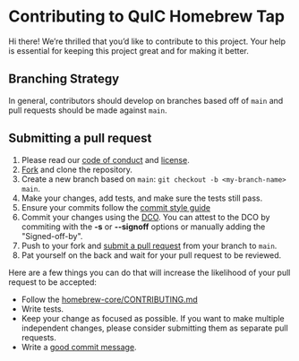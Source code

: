 # Contributing to QuIC Homebrew Tap

Hi there!
We’re thrilled that you’d like to contribute to this project.
Your help is essential for keeping this project great and for making it better.

## Branching Strategy

In general, contributors should develop on branches based off of `main` and
pull requests should be made against `main`.

## Submitting a pull request

1. Please read our [code of conduct](code-of-conduct.md) and
   [license](LICENSE.txt).
2. [Fork](https://github.com/quic/homebrew-quic/fork) and clone the repository.
3. Create a new branch based on `main`: `git checkout -b <my-branch-name> main`.
4. Make your changes, add tests, and make sure the tests still pass.
5. Ensure your commits follow the [commit style guide](https://docs.brew.sh/Formula-Cookbook#commit)
6. Commit your changes using the [DCO](http://developercertificate.org/). You
   can attest to the DCO by commiting with the **-s** or **--signoff** options
   or manually adding the "Signed-off-by".
7. Push to your fork and [submit a pull request](https://github.com/quic/homebrew-quic/compare) from your branch to
   `main`.
8. Pat yourself on the back and wait for your pull request to be reviewed.

Here are a few things you can do that will increase the likelihood of your pull
request to be accepted:

- Follow the [homebrew-core/CONTRIBUTING.md](https://github.com/Homebrew/homebrew-core/blob/master/CONTRIBUTING.md)
- Write tests.
- Keep your change as focused as possible. If you want to make multiple
  independent changes, please consider submitting them as separate pull
  requests.
- Write a [good commit message](http://tbaggery.com/2008/04/19/a-note-about-git-commit-messages.html).
